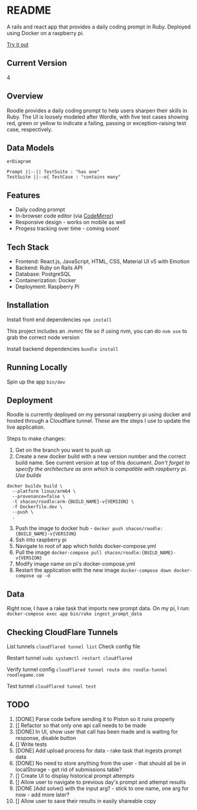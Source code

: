# README

A rails and react app that provides a daily coding prompt in Ruby.
Deployed using Docker on a raspberry pi.

[Try it out](https://roodlegame.com/)

## Current Version

4
 
## Overview

Roodle provides a daily coding prompt to help users sharpen their skills in Ruby. The UI is loosely modeled after Wordle, with five test cases showing red, green or yellow to indicate a failing, passing or exception-raising test case, respectively.


## Data Models

```mermaid
erDiagram

Prompt ||--|| TestSuite : "has one"
TestSuite ||--o{ TestCase : "contains many"

```

## Features

- Daily coding prompt
- In-browser code editor (via [CodeMirror](https://codemirror.net/))
- Responsive design - works on mobile as well
- Progess tracking over time - coming soon!

## Tech Stack

- Frontend: React.js, JavaScript, HTML, CSS, Material UI v5 with Emotion
- Backend: Ruby on Rails API
- Database: PostgreSQL
- Containerization: Docker
- Deployment: Raspberry Pi

## Installation

Install front end dependencies
`npm install`

This project includes an .nvmrc file so if using nvm, you can do
`nvm use`
to grab the correct node version

Install backend dependencies
`bundle install`

## Running Locally

Spin up the app
`bin/dev`

## Deployment

Roodle is currently deployed on my personal raspberry pi using docker and hosted through a Cloudflare tunnel. These are the steps I use to update the live application.

Steps to make changes:
1. Get on the branch you want to push up
2. Create a new docker build with a new version number and the correct build name. See current version at top of this document. *Don't forget to specify the architecture as arm which is compatible with raspberry pi. Use buildx*
```
docker buildx build \
  --platform linux/arm64 \
  --provenance=false \
  -t shacon/roodle:arm-{BUILD_NAME}-v{VERSION} \
  -f Dockerfile.dev \
  --push \
  .
  ```
3. Push the image to docker hub -  `docker push shacon/roodle:{BUILD_NAME}-v{VERSION}`
4. Ssh into raspberry pi
5. Navigate to root of app which holds docker-compose.yml
6. Pull the image `docker-compose pull shacon/roodle:{BUILD_NAME}-v{VERSION}`
7. Modify image name on pi's docker-compose.yml
8. Restart the application with the new image 
`docker-compose down
docker-compose up -d
`

## Data
Right now, I have a rake task that imports new prompt data. On my pi, I run:
`docker-compose exec app bin/rake ingest_prompt_data`

## Checking CloudFlare Tunnels
List tunnels
`cloudflared tunnel list`
Check config file

Restart tunnel
`sudo systemctl restart cloudflared`

Verify tunnel config
`cloudflared tunnel route dns roodle-tunnel roodlegame.com`

Test tunnel
`cloudflared tunnel test`

## TODO

1. [DONE] Parse code before sending it to Piston so it runs properly 
2. [] Refactor so that only one api call needs to be made
3. [DONE] In UI, show user that call has been made and is waiting for response, disable button
4. [] Write tests
5. [DONE] Add upload process for data - rake task that ingests prompt data
6. [DONE] No need to store anything from the user - that should all be in localStorage - get rid of submissions table?
7. [] Create UI to display historical prompt attempts
8. [] Allow user to navigate to previous day's prompt and attempt results
9. [DONE ]Add solve() with the input arg? - stick to one name, one arg for now - add more later?
10. [] Allow user to save their results in easily shareable copy
